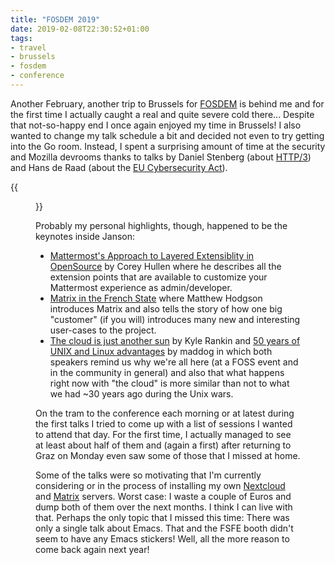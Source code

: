 ```yaml
---
title: "FOSDEM 2019"
date: 2019-02-08T22:30:52+01:00
tags:
- travel
- brussels
- fosdem
- conference
---
```


Another February, another trip to Brussels for
[FOSDEM](https://fosdem.org/2019/) is behind me and for the first time
I actually caught a real and quite severe cold there... Despite that
not-so-happy end I once again enjoyed my time in Brussels! I also
wanted to change my talk schedule a bit and decided not even to try
getting into the Go room. Instead, I spent a surprising amount of time
at the security and Mozilla devrooms thanks to talks by Daniel
Stenberg (about [HTTP/3][h3]) and Hans de Raad (about the [EU
Cybersecurity Act][csa]).

{{<figure src="/media/2019/brussels-mural.jpg" width="100%"
caption="Walls are bad, this gentleman seems to agree.">}}

Probably my personal highlights, though, happened to be the keynotes
inside Janson:

- [Mattermost's Approach to Layered Extensiblity in OpenSource][mm] by
  Corey Hullen where he describes all the extension points that are
  available to customize your Mattermost experience as
  admin/developer.
- [Matrix in the French State][mat] where Matthew Hodgson introduces
  Matrix and also tells the story of how one big "customer" (if you
  will) introduces many new and interesting user-cases to the project.
- [The cloud is just another sun][sun] by Kyle Rankin and [50 years of
  UNIX and Linux advantages][50y] by maddog in which both speakers
  remind us why we're all here (at a FOSS event and in the community
  in general) and also that what happens right now with "the cloud" is
  more similar than not to what we had ~30 years ago during the Unix
  wars.
  
On the tram to the conference each morning or at latest during the
first talks I tried to come up with a list of sessions I wanted to
attend that day. For the first time, I actually managed to see at
least about half of them and (again a first) after returning to Graz
on Monday even saw some of those that I missed at home.

Some of the talks were so motivating that I'm currently considering or
in the process of installing my own [Nextcloud][nc] and [Matrix][mx]
servers. Worst case: I waste a couple of Euros and dump both of them
over the next months. I think I can live with that. Perhaps the only
topic that I missed this time: There was only a single talk about
Emacs. That and the FSFE booth didn't seem to have any Emacs stickers!
Well, all the more reason to come back again next year!

[csa]: https://fosdem.org/2019/schedule/event/eu_cybersecurity_act/
[h3]: https://fosdem.org/2019/schedule/event/http3/
[mat]: https://fosdem.org/2019/schedule/event/matrix_french_state/
[mm]: https://fosdem.org/2019/schedule/event/mattermost_layered_extensibility/
[50y]: https://fosdem.org/2019/schedule/event/keynote_fifty_years_unix/
[sun]: https://fosdem.org/2019/schedule/event/cloud_is_another_sun/
[nc]: https://nextcloud.com/
[mx]: https://matrix.org/

